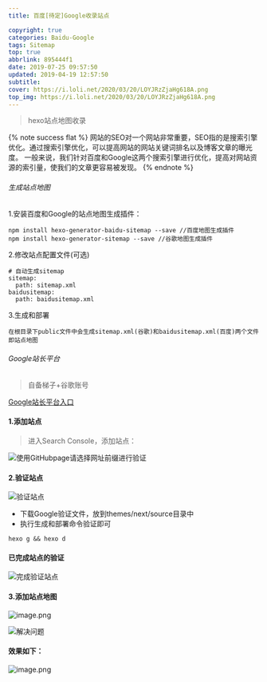 ```yaml
---
title: 百度[待定]Google收录站点

copyright: true
categories: Baidu-Google
tags: Sitemap
top: true
abbrlink: 895444f1
date: 2019-07-25 09:57:50
updated: 2019-04-19 12:57:50
subtitle:
cover: https://i.loli.net/2020/03/20/LOYJRzZjaHg618A.png
top_img: https://i.loli.net/2020/03/20/LOYJRzZjaHg618A.png
---
```


<blockquote class="blockquote-center">hexo站点地图收录</blockquote>

{% note success flat %}
网站的SEO对一个网站非常重要，SEO指的是搜索引擎优化。通过搜索引擎优化，可以提高网站的网站关键词排名以及博客文章的曝光度。
一般来说，我们针对百度和Google这两个搜索引擎进行优化，提高对网站资源的索引量，使我们的文章更容易被发现。
{% endnote %}


###### 生成站点地图

1.安装百度和Google的站点地图生成插件：
```
npm install hexo-generator-baidu-sitemap --save //百度地图生成插件
npm install hexo-generator-sitemap --save //谷歌地图生成插件
```
<!--more-->

2.修改站点配置文件(可选)
```
# 自动生成sitemap
sitemap:
  path: sitemap.xml
baidusitemap:
  path: baidusitemap.xml
```
3.生成和部署
```
在根目录下public文件中会生成sitemap.xml(谷歌)和baidusitemap.xml(百度)两个文件即站点地图
```
###### Google站长平台

> 自备梯子+谷歌账号

[Google站长平台入口](https://www.google.com/webmasters/#?modal_active=none)
#### 1.添加站点
>进入Search Console，添加站点：

![使用GitHubpage请选择网址前缀进行验证](https://i.loli.net/2020/03/22/ZGKRuwMh4eYkXlx.png)

#### 2.验证站点
![验证站点](https://i.loli.net/2020/03/22/1NhRlyWGMf6Z2w7.png)
- 下载Google验证文件，放到themes/next/source目录中
-  执行生成和部署命令验证即可
```
hexo g && hexo d
```
#### 已完成站点的验证
![完成验证站点](https://i.loli.net/2020/03/22/BFmlkvKgjAnSJM3.png)

#### 3.添加站点地图
![image.png](https://i.loli.net/2020/04/19/siW8KpgHxNZ5EkY.png)

![解决问题](https://i.loli.net/2020/03/22/m1IbcSigMnUXFBq.png)

#### 效果如下：
![image.png](https://i.loli.net/2020/04/19/koHOjgxBQNtFdeT.png)

